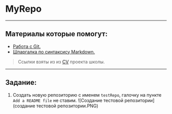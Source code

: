 # MyRepo

____

## Материалы которые помогут:
- [Работа с Git.](https://github.com/rolling-scopes-school/tasks/blob/master/tasks/cv/git.md)
- [Шпаргалка по синтаксису Markdown.](https://ydmitry.ru/blog/rukovodstvo-po-markdown-dlya-uproshcheniya-veb-razrabotki/)
> Ссылки взяты из из [CV](https://github.com/rolling-scopes-school/tasks/blob/master/tasks/cv/git-markdown.md) проекта школы.

____

## Задание:
1. Создать новую репозиторию с именем `testRepo`, галочку на пункте `Add a README file` не ставим.
![Создание тестовой репозитории](создание тестовой репозитории.PNG)